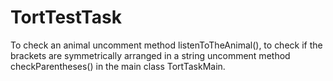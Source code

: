 # TortTestTask

To check an animal uncomment method listenToTheAnimal(), to check
if the brackets are symmetrically arranged in a string uncomment
method checkParentheses() in the main class TortTaskMain.
